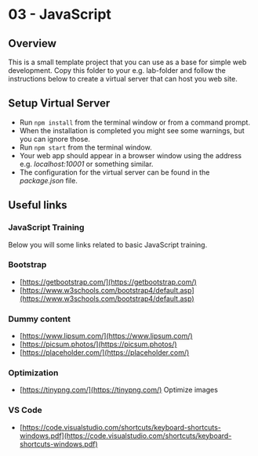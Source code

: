 # 03 - JavaScript

## Overview

This is a small template project that you can use as a base for simple web development.
Copy this folder to your e.g. lab-folder and follow the instructions below to create a virtual server that can host you web site.

## Setup Virtual Server

* Run `npm install` from the terminal window or from a command prompt.
* When the installation is completed you might see some warnings, but you can ignore those.
* Run `npm start` from the terminal window.
* Your web app should appear in a browser window using the address e.g. _localhost:10001_ or something similar.
* The configuration for the virtual server can be found in the _package.json_ file.

## Useful links

### JavaScript Training

Below you will some links related to basic JavaScript training.

### Bootstrap

* [https://getbootstrap.com/](https://getbootstrap.com/)
* [https://www.w3schools.com/bootstrap4/default.asp](https://www.w3schools.com/bootstrap4/default.asp)

### Dummy content

* [https://www.lipsum.com/](https://www.lipsum.com/)
* [https://picsum.photos/](https://picsum.photos/)
* [https://placeholder.com/](https://placeholder.com/)

### Optimization

* [https://tinypng.com/](https://tinypng.com/) Optimize images

### VS Code

* [https://code.visualstudio.com/shortcuts/keyboard-shortcuts-windows.pdf](https://code.visualstudio.com/shortcuts/keyboard-shortcuts-windows.pdf)
